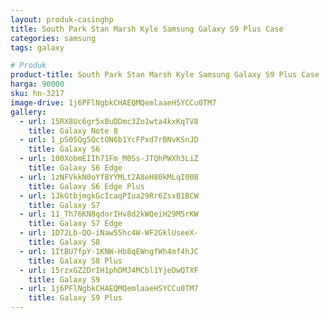 ```yaml
---
layout: produk-casinghp
title: South Park Stan Marsh Kyle Samsung Galaxy S9 Plus Case
categories: samsung
tags: galaxy

# Produk
product-title: South Park Stan Marsh Kyle Samsung Galaxy S9 Plus Case
harga: 90000
sku: hn-3217
image-drive: 1j6PFlNgbkCHAEQMQemlaaeHSYCCu0TM7
gallery:
  - url: 15RX8Uc6gr5xBuDDmc3Zo1wta4kxKqTV8
    title: Galaxy Note 8
  - url: 1_pS05Qg5QctON6b1YcFPxd7rBNvKSnJD
    title: Galaxy S6
  - url: 100XobmEIIh71Fm_M0Ss-JTQhPWXh3LiZ
    title: Galaxy S6 Edge
  - url: 1zNFVkkN0oYfBYYMLt2A8eH80kMLqI00B
    title: Galaxy S6 Edge Plus
  - url: 1JkGtbjmgkGcIcaqPIua29Rr6ZsxB1BCW
    title: Galaxy S7
  - url: 11_Th76KN8qdorIHv8d2kWQeiH29M5rKW
    title: Galaxy S7 Edge
  - url: 1D72Lb-QO-iNaw55hc4W-WF2GklUseeX-
    title: Galaxy S8
  - url: 1ItBU7fpY-1KNW-Hb8qEWngfWh4mf4hJC
    title: Galaxy S8 Plus
  - url: 15rzxGZ2DrIH1phDMJ4MCbl1YjeDwQTXF
    title: Galaxy S9
  - url: 1j6PFlNgbkCHAEQMQemlaaeHSYCCu0TM7
    title: Galaxy S9 Plus
---
```


